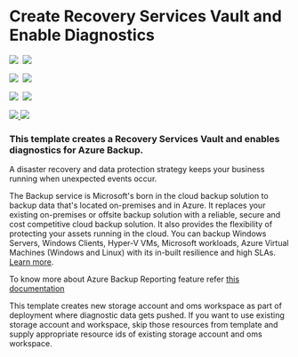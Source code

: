 # Create Recovery Services Vault and Enable Diagnostics

<IMG SRC="https://azbotstorage.blob.core.windows.net/badges/101-recovery-services-create-vault-enable-diagnostics/PublicLastTestDate.svg" />&nbsp;
<IMG SRC="https://azbotstorage.blob.core.windows.net/badges/101-recovery-services-create-vault-enable-diagnostics/PublicDeployment.svg" />&nbsp;

<IMG SRC="https://azbotstorage.blob.core.windows.net/badges/101-recovery-services-create-vault-enable-diagnostics/FairfaxLastTestDate.svg" />&nbsp;
<IMG SRC="https://azbotstorage.blob.core.windows.net/badges/101-recovery-services-create-vault-enable-diagnostics/FairfaxDeployment.svg" />&nbsp;

<IMG SRC="https://azbotstorage.blob.core.windows.net/badges/101-recovery-services-create-vault-enable-diagnostics/BestPracticeResult.svg" />&nbsp;
<IMG SRC="https://azbotstorage.blob.core.windows.net/badges/101-recovery-services-create-vault-enable-diagnostics/CredScanResult.svg" />&nbsp;

<a href="https://portal.azure.com/#create/Microsoft.Template/uri/https%3A%2F%2Fraw.githubusercontent.com%2FAzure%2Fazure-quickstart-templates%2Fmaster%2F101-recovery-services-create-vault-enable-diagnostics%2Fazuredeploy.json" target="_blank">
    <img src="http://azuredeploy.net/deploybutton.png"/>
</a>
<a href="http://armviz.io/#/?load=https%3A%2F%2Fraw.githubusercontent.com%2FAzure%2Fazure-quickstart-templates%2Fmaster%2F101-recovery-services-create-vault-enable-diagnostics%2Fazuredeploy.json" target="_blank">
    <img src="http://armviz.io/visualizebutton.png"/>
</a>

### This template creates a Recovery Services Vault and enables diagnostics for Azure Backup.

A disaster recovery and data protection strategy keeps your business running when unexpected events occur.

The Backup service is Microsoft's born in the cloud backup solution to backup data that's located on-premises and in Azure. It replaces your existing on-premises or offsite backup solution with a reliable, secure and cost competitive cloud backup solution. It also provides the flexibility of protecting your assets running in the cloud. You can backup Windows Servers, Windows Clients, Hyper-V VMs, Microsoft workloads, Azure Virtual Machines (Windows and Linux) with its in-built resilience and high SLAs. [Learn more](http://aka.ms/backup-learn-more/).

To know more about Azure Backup Reporting feature refer [this documentation](https://docs.microsoft.com/en-us/azure/backup/backup-azure-configure-reports)

This template creates new storage account and oms workspace as part of deployment where diagnostic data gets pushed. If you want to use existing storage account and workspace, skip those resources from template and supply appropriate resource ids of existing storage account and oms workspace.
